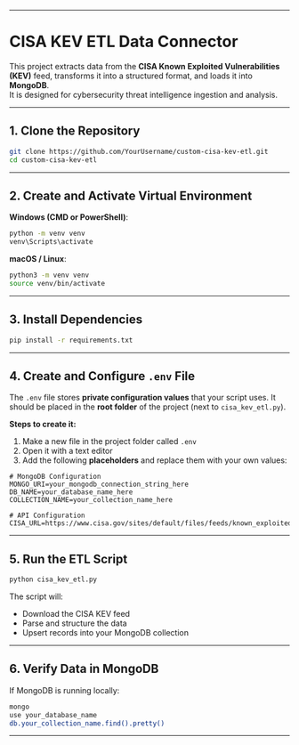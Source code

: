 
---




# CISA KEV ETL Data Connector

This project extracts data from the **CISA Known Exploited Vulnerabilities (KEV)** feed, transforms it into a structured format, and loads it into **MongoDB**.  
It is designed for cybersecurity threat intelligence ingestion and analysis.

---

## 1. Clone the Repository

```bash
git clone https://github.com/YourUsername/custom-cisa-kev-etl.git
cd custom-cisa-kev-etl
````

---

## 2. Create and Activate Virtual Environment

**Windows (CMD or PowerShell)**:

```bash
python -m venv venv
venv\Scripts\activate
```

**macOS / Linux**:

```bash
python3 -m venv venv
source venv/bin/activate
```

---

## 3. Install Dependencies

```bash
pip install -r requirements.txt
```

---

## 4. Create and Configure `.env` File

The `.env` file stores **private configuration values** that your script uses.
It should be placed in the **root folder** of the project (next to `cisa_kev_etl.py`).

**Steps to create it:**

1. Make a new file in the project folder called `.env`
2. Open it with a text editor
3. Add the following **placeholders** and replace them with your own values:

```env
# MongoDB Configuration
MONGO_URI=your_mongodb_connection_string_here
DB_NAME=your_database_name_here
COLLECTION_NAME=your_collection_name_here

# API Configuration
CISA_URL=https://www.cisa.gov/sites/default/files/feeds/known_exploited_vulnerabilities.json
```

---

## 5. Run the ETL Script

```bash
python cisa_kev_etl.py
```

The script will:

* Download the CISA KEV feed
* Parse and structure the data
* Upsert records into your MongoDB collection

---

## 6. Verify Data in MongoDB

If MongoDB is running locally:

```bash
mongo
use your_database_name
db.your_collection_name.find().pretty()
```

---

```



